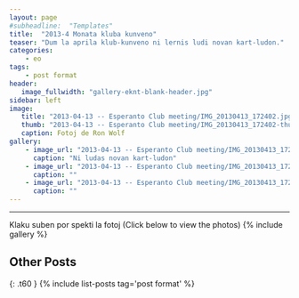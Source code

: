 ```yaml
---
layout: page
#subheadline:  "Templates"
title:  "2013-4 Monata kluba kunveno"
teaser: "Dum la aprila klub-kunveno ni lernis ludi novan kart-ludon."
categories:
    - eo
tags:
    - post format
header:
   image_fullwidth: "gallery-eknt-blank-header.jpg"
sidebar: left
image:
   title: "2013-04-13 -- Esperanto Club meeting/IMG_20130413_172402.jpg"
   thumb: "2013-04-13 -- Esperanto Club meeting/IMG_20130413_172402-thumb.jpg"
   caption: Fotoj de Ron Wolf
gallery:
    - image_url: "2013-04-13 -- Esperanto Club meeting/IMG_20130413_172402.jpg"
      caption: "Ni ludas novan kart-ludon"
    - image_url: "2013-04-13 -- Esperanto Club meeting/IMG_20130413_172540.jpg"
      caption: ""
    - image_url: "2013-04-13 -- Esperanto Club meeting/IMG_20130413_172626.jpg"
      caption: ""
---
```

<!--more-->
--------------------------
Klaku suben por spekti la fotoj (Click below to view the photos)
{% include gallery %}


## Other Posts
{: .t60 }
{% include list-posts tag='post format' %}
